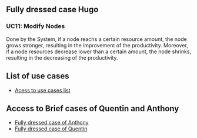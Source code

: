 ## Fully dressed case Hugo

### UC11: Modify Nodes 
Done by the System, if a node reachs a certain resource amount, the node grows stronger, resulting in the improvement of the productivity.
Moreover, if a node resources decrease lower than a certain amount, the node shrinks, resulting in the decreasing of the productivity.

## List of use cases
* [Acess to use cases list][L]

## Access to Brief cases of Quentin and Anthony
* [Fully dressed case of Anthony][A]
* [Fully dressed case of Quentin][Q]

[A]:FullyDressedCaseAnthony.md
[Q]:FullyDressedCaseQuentin.md
[L]:userCase.md